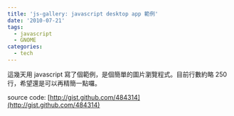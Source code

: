 ```yaml
---
title: 'js-gallery: javascript desktop app 範例'
date: '2010-07-21'
tags:
  - javascript
  - GNOME
categories:
  - tech
---
```

這幾天用 javascript 寫了個範例，是個簡單的圖片瀏覽程式。目前行數約略 250 行，希望還是可以再精簡一點囉。  
  
  
  
  
source code: [http://gist.github.com/484314](http://gist.github.com/484314)